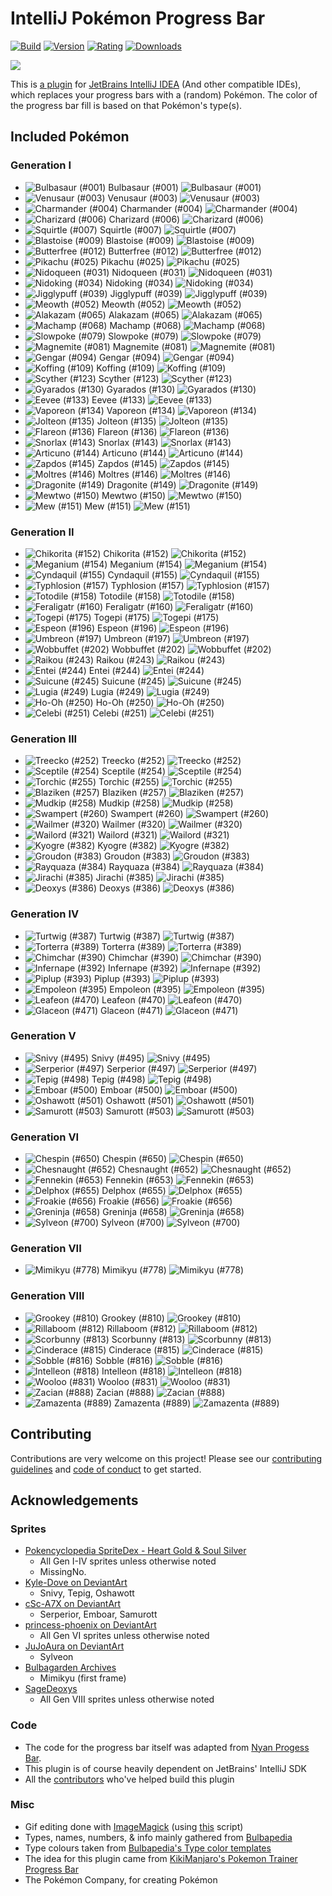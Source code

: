 # IntelliJ Pokémon Progress Bar

[![Build](https://img.shields.io/github/workflow/status/kagof/intellij-pokemon-progress/Java%20CI%20with%20Gradle/master)](https://gist.github.com/kagof/63edd71468e771dcde77ff87f251f8a3)
[![Version](https://img.shields.io/jetbrains/plugin/v/15090-pokemon-progress)](https://plugins.jetbrains.com/plugin/15090-pokemon-progress/versions)
[![Rating](https://img.shields.io/jetbrains/plugin/r/rating/15090-pokemon-progress)](https://plugins.jetbrains.com/plugin/15090-pokemon-progress/reviews)
[![Downloads](https://img.shields.io/jetbrains/plugin/d/15090-pokemon-progress)](https://plugins.jetbrains.com/plugin/15090-pokemon-progress)

![](eg/example.gif)

This is [a plugin](https://plugins.jetbrains.com/plugin/15090-pokemon-progress/versions) for [JetBrains IntelliJ IDEA](https://www.jetbrains.com/idea/) (And other compatible IDEs), which replaces your progress bars with a (random) Pokémon. The color of the progress bar fill is based on that Pokémon's type(s).

## Included Pokémon

### Generation I

* ![Bulbasaur (#001)](src/main/resources/com/kagof/intellij/plugins/pokeprogress/sprites/bulbasaur.gif) Bulbasaur (#001) ![Bulbasaur (#001)](src/main/resources/com/kagof/intellij/plugins/pokeprogress/sprites/bulbasaur_r.gif)
* ![Venusaur (#003)](src/main/resources/com/kagof/intellij/plugins/pokeprogress/sprites/venusaur.gif) Venusaur (#003) ![Venusaur (#003)](src/main/resources/com/kagof/intellij/plugins/pokeprogress/sprites/venusaur_r.gif)
* ![Charmander (#004)](src/main/resources/com/kagof/intellij/plugins/pokeprogress/sprites/charmander.gif) Charmander (#004) ![Charmander (#004)](src/main/resources/com/kagof/intellij/plugins/pokeprogress/sprites/charmander_r.gif)
* ![Charizard (#006)](src/main/resources/com/kagof/intellij/plugins/pokeprogress/sprites/charizard.gif) Charizard (#006) ![Charizard (#006)](src/main/resources/com/kagof/intellij/plugins/pokeprogress/sprites/charizard_r.gif)
* ![Squirtle (#007)](src/main/resources/com/kagof/intellij/plugins/pokeprogress/sprites/squirtle.gif) Squirtle (#007) ![Squirtle (#007)](src/main/resources/com/kagof/intellij/plugins/pokeprogress/sprites/squirtle_r.gif)
* ![Blastoise (#009)](src/main/resources/com/kagof/intellij/plugins/pokeprogress/sprites/blastoise.gif) Blastoise (#009) ![Blastoise (#009)](src/main/resources/com/kagof/intellij/plugins/pokeprogress/sprites/blastoise_r.gif)
* ![Butterfree (#012)](src/main/resources/com/kagof/intellij/plugins/pokeprogress/sprites/butterfree.gif) Butterfree (#012) ![Butterfree (#012)](src/main/resources/com/kagof/intellij/plugins/pokeprogress/sprites/butterfree_r.gif)
* ![Pikachu (#025)](src/main/resources/com/kagof/intellij/plugins/pokeprogress/sprites/pikachu.gif) Pikachu (#025) ![Pikachu (#025)](src/main/resources/com/kagof/intellij/plugins/pokeprogress/sprites/pikachu_r.gif)
* ![Nidoqueen (#031)](src/main/resources/com/kagof/intellij/plugins/pokeprogress/sprites/nidoqueen.gif) Nidoqueen (#031) ![Nidoqueen (#031)](src/main/resources/com/kagof/intellij/plugins/pokeprogress/sprites/nidoqueen_r.gif)
* ![Nidoking (#034)](src/main/resources/com/kagof/intellij/plugins/pokeprogress/sprites/nidoking.gif) Nidoking (#034) ![Nidoking (#034)](src/main/resources/com/kagof/intellij/plugins/pokeprogress/sprites/nidoking_r.gif)
* ![Jigglypuff (#039)](src/main/resources/com/kagof/intellij/plugins/pokeprogress/sprites/jigglypuff.gif) Jigglypuff (#039) ![Jigglypuff (#039)](src/main/resources/com/kagof/intellij/plugins/pokeprogress/sprites/jigglypuff_r.gif)
* ![Meowth (#052)](src/main/resources/com/kagof/intellij/plugins/pokeprogress/sprites/meowth.gif) Meowth (#052) ![Meowth (#052)](src/main/resources/com/kagof/intellij/plugins/pokeprogress/sprites/meowth_r.gif)
* ![Alakazam (#065)](src/main/resources/com/kagof/intellij/plugins/pokeprogress/sprites/alakazam.gif) Alakazam (#065) ![Alakazam (#065)](src/main/resources/com/kagof/intellij/plugins/pokeprogress/sprites/alakazam_r.gif)
* ![Machamp (#068)](src/main/resources/com/kagof/intellij/plugins/pokeprogress/sprites/machamp.gif) Machamp (#068) ![Machamp (#068)](src/main/resources/com/kagof/intellij/plugins/pokeprogress/sprites/machamp_r.gif)
* ![Slowpoke (#079)](src/main/resources/com/kagof/intellij/plugins/pokeprogress/sprites/slowpoke.gif) Slowpoke (#079) ![Slowpoke (#079)](src/main/resources/com/kagof/intellij/plugins/pokeprogress/sprites/slowpoke_r.gif)
* ![Magnemite (#081)](src/main/resources/com/kagof/intellij/plugins/pokeprogress/sprites/magnemite.gif) Magnemite (#081) ![Magnemite (#081)](src/main/resources/com/kagof/intellij/plugins/pokeprogress/sprites/magnemite_r.gif)
* ![Gengar (#094)](src/main/resources/com/kagof/intellij/plugins/pokeprogress/sprites/gengar.gif) Gengar (#094) ![Gengar (#094)](src/main/resources/com/kagof/intellij/plugins/pokeprogress/sprites/gengar_r.gif)
* ![Koffing (#109)](src/main/resources/com/kagof/intellij/plugins/pokeprogress/sprites/koffing.gif) Koffing (#109) ![Koffing (#109)](src/main/resources/com/kagof/intellij/plugins/pokeprogress/sprites/koffing_r.gif)
* ![Scyther (#123)](src/main/resources/com/kagof/intellij/plugins/pokeprogress/sprites/scyther.gif) Scyther (#123) ![Scyther (#123)](src/main/resources/com/kagof/intellij/plugins/pokeprogress/sprites/scyther_r.gif)
* ![Gyarados (#130)](src/main/resources/com/kagof/intellij/plugins/pokeprogress/sprites/gyarados.gif) Gyarados (#130) ![Gyarados (#130)](src/main/resources/com/kagof/intellij/plugins/pokeprogress/sprites/gyarados_r.gif)
* ![Eevee (#133)](src/main/resources/com/kagof/intellij/plugins/pokeprogress/sprites/eevee.gif) Eevee (#133) ![Eevee (#133)](src/main/resources/com/kagof/intellij/plugins/pokeprogress/sprites/eevee_r.gif)
* ![Vaporeon (#134)](src/main/resources/com/kagof/intellij/plugins/pokeprogress/sprites/vaporeon.gif) Vaporeon (#134) ![Vaporeon (#134)](src/main/resources/com/kagof/intellij/plugins/pokeprogress/sprites/vaporeon_r.gif)
* ![Jolteon (#135)](src/main/resources/com/kagof/intellij/plugins/pokeprogress/sprites/jolteon.gif) Jolteon (#135) ![Jolteon (#135)](src/main/resources/com/kagof/intellij/plugins/pokeprogress/sprites/jolteon_r.gif)
* ![Flareon (#136)](src/main/resources/com/kagof/intellij/plugins/pokeprogress/sprites/flareon.gif) Flareon (#136) ![Flareon (#136)](src/main/resources/com/kagof/intellij/plugins/pokeprogress/sprites/flareon_r.gif)
* ![Snorlax (#143)](src/main/resources/com/kagof/intellij/plugins/pokeprogress/sprites/snorlax.gif) Snorlax (#143) ![Snorlax (#143)](src/main/resources/com/kagof/intellij/plugins/pokeprogress/sprites/snorlax_r.gif)
* ![Articuno (#144)](src/main/resources/com/kagof/intellij/plugins/pokeprogress/sprites/articuno.gif) Articuno (#144) ![Articuno (#144)](src/main/resources/com/kagof/intellij/plugins/pokeprogress/sprites/articuno_r.gif)
* ![Zapdos (#145)](src/main/resources/com/kagof/intellij/plugins/pokeprogress/sprites/zapdos.gif) Zapdos (#145) ![Zapdos (#145)](src/main/resources/com/kagof/intellij/plugins/pokeprogress/sprites/zapdos_r.gif)
* ![Moltres (#146)](src/main/resources/com/kagof/intellij/plugins/pokeprogress/sprites/moltres.gif) Moltres (#146) ![Moltres (#146)](src/main/resources/com/kagof/intellij/plugins/pokeprogress/sprites/moltres_r.gif)
* ![Dragonite (#149)](src/main/resources/com/kagof/intellij/plugins/pokeprogress/sprites/dragonite.gif) Dragonite (#149) ![Dragonite (#149)](src/main/resources/com/kagof/intellij/plugins/pokeprogress/sprites/dragonite_r.gif)
* ![Mewtwo (#150)](src/main/resources/com/kagof/intellij/plugins/pokeprogress/sprites/mewtwo.gif) Mewtwo (#150) ![Mewtwo (#150)](src/main/resources/com/kagof/intellij/plugins/pokeprogress/sprites/mewtwo_r.gif)
* ![Mew (#151)](src/main/resources/com/kagof/intellij/plugins/pokeprogress/sprites/mew.gif) Mew (#151) ![Mew (#151)](src/main/resources/com/kagof/intellij/plugins/pokeprogress/sprites/mew_r.gif)

### Generation II

* ![Chikorita (#152)](src/main/resources/com/kagof/intellij/plugins/pokeprogress/sprites/chikorita.gif) Chikorita (#152) ![Chikorita (#152)](src/main/resources/com/kagof/intellij/plugins/pokeprogress/sprites/chikorita_r.gif)
* ![Meganium (#154)](src/main/resources/com/kagof/intellij/plugins/pokeprogress/sprites/meganium.gif) Meganium (#154) ![Meganium (#154)](src/main/resources/com/kagof/intellij/plugins/pokeprogress/sprites/meganium_r.gif)
* ![Cyndaquil (#155)](src/main/resources/com/kagof/intellij/plugins/pokeprogress/sprites/cyndaquil.gif) Cyndaquil (#155) ![Cyndaquil (#155)](src/main/resources/com/kagof/intellij/plugins/pokeprogress/sprites/cyndaquil_r.gif)
* ![Typhlosion (#157)](src/main/resources/com/kagof/intellij/plugins/pokeprogress/sprites/typhlosion.gif) Typhlosion (#157) ![Typhlosion (#157)](src/main/resources/com/kagof/intellij/plugins/pokeprogress/sprites/typhlosion_r.gif)
* ![Totodile (#158)](src/main/resources/com/kagof/intellij/plugins/pokeprogress/sprites/totodile.gif) Totodile (#158) ![Totodile (#158)](src/main/resources/com/kagof/intellij/plugins/pokeprogress/sprites/totodile_r.gif)
* ![Feraligatr (#160)](src/main/resources/com/kagof/intellij/plugins/pokeprogress/sprites/feraligatr.gif) Feraligatr (#160) ![Feraligatr (#160)](src/main/resources/com/kagof/intellij/plugins/pokeprogress/sprites/feraligatr_r.gif)
* ![Togepi (#175)](src/main/resources/com/kagof/intellij/plugins/pokeprogress/sprites/togepi.gif) Togepi (#175) ![Togepi (#175)](src/main/resources/com/kagof/intellij/plugins/pokeprogress/sprites/togepi_r.gif)
* ![Espeon (#196)](src/main/resources/com/kagof/intellij/plugins/pokeprogress/sprites/espeon.gif) Espeon (#196) ![Espeon (#196)](src/main/resources/com/kagof/intellij/plugins/pokeprogress/sprites/espeon_r.gif)
* ![Umbreon (#197)](src/main/resources/com/kagof/intellij/plugins/pokeprogress/sprites/umbreon.gif) Umbreon (#197) ![Umbreon (#197)](src/main/resources/com/kagof/intellij/plugins/pokeprogress/sprites/umbreon_r.gif)
* ![Wobbuffet (#202)](src/main/resources/com/kagof/intellij/plugins/pokeprogress/sprites/wobbuffet.gif) Wobbuffet (#202) ![Wobbuffet (#202)](src/main/resources/com/kagof/intellij/plugins/pokeprogress/sprites/wobbuffet_r.gif)
* ![Raikou (#243)](src/main/resources/com/kagof/intellij/plugins/pokeprogress/sprites/raikou.gif) Raikou (#243) ![Raikou (#243)](src/main/resources/com/kagof/intellij/plugins/pokeprogress/sprites/raikou_r.gif)
* ![Entei (#244)](src/main/resources/com/kagof/intellij/plugins/pokeprogress/sprites/entei.gif) Entei (#244) ![Entei (#244)](src/main/resources/com/kagof/intellij/plugins/pokeprogress/sprites/entei_r.gif)
* ![Suicune (#245)](src/main/resources/com/kagof/intellij/plugins/pokeprogress/sprites/suicune.gif) Suicune (#245) ![Suicune (#245)](src/main/resources/com/kagof/intellij/plugins/pokeprogress/sprites/suicune_r.gif)
* ![Lugia (#249)](src/main/resources/com/kagof/intellij/plugins/pokeprogress/sprites/lugia.gif) Lugia (#249) ![Lugia (#249)](src/main/resources/com/kagof/intellij/plugins/pokeprogress/sprites/lugia_r.gif)
* ![Ho-Oh (#250)](src/main/resources/com/kagof/intellij/plugins/pokeprogress/sprites/ho-Oh.gif) Ho-Oh (#250) ![Ho-Oh (#250)](src/main/resources/com/kagof/intellij/plugins/pokeprogress/sprites/ho-Oh_r.gif)
* ![Celebi (#251)](src/main/resources/com/kagof/intellij/plugins/pokeprogress/sprites/celebi.gif) Celebi (#251) ![Celebi (#251)](src/main/resources/com/kagof/intellij/plugins/pokeprogress/sprites/celebi_r.gif)

### Generation III

* ![Treecko (#252)](src/main/resources/com/kagof/intellij/plugins/pokeprogress/sprites/treecko.gif) Treecko (#252) ![Treecko (#252)](src/main/resources/com/kagof/intellij/plugins/pokeprogress/sprites/treecko_r.gif)
* ![Sceptile (#254)](src/main/resources/com/kagof/intellij/plugins/pokeprogress/sprites/sceptile.gif) Sceptile (#254) ![Sceptile (#254)](src/main/resources/com/kagof/intellij/plugins/pokeprogress/sprites/sceptile_r.gif)
* ![Torchic (#255)](src/main/resources/com/kagof/intellij/plugins/pokeprogress/sprites/torchic.gif) Torchic (#255) ![Torchic (#255)](src/main/resources/com/kagof/intellij/plugins/pokeprogress/sprites/torchic_r.gif)
* ![Blaziken (#257)](src/main/resources/com/kagof/intellij/plugins/pokeprogress/sprites/blaziken.gif) Blaziken (#257) ![Blaziken (#257)](src/main/resources/com/kagof/intellij/plugins/pokeprogress/sprites/blaziken_r.gif)
* ![Mudkip (#258)](src/main/resources/com/kagof/intellij/plugins/pokeprogress/sprites/mudkip.gif) Mudkip (#258) ![Mudkip (#258)](src/main/resources/com/kagof/intellij/plugins/pokeprogress/sprites/mudkip_r.gif)
* ![Swampert (#260)](src/main/resources/com/kagof/intellij/plugins/pokeprogress/sprites/swampert.gif) Swampert (#260) ![Swampert (#260)](src/main/resources/com/kagof/intellij/plugins/pokeprogress/sprites/swampert_r.gif)
* ![Wailmer (#320)](src/main/resources/com/kagof/intellij/plugins/pokeprogress/sprites/wailmer.gif) Wailmer (#320) ![Wailmer (#320)](src/main/resources/com/kagof/intellij/plugins/pokeprogress/sprites/wailmer_r.gif)
* ![Wailord (#321)](src/main/resources/com/kagof/intellij/plugins/pokeprogress/sprites/wailord.gif) Wailord (#321) ![Wailord (#321)](src/main/resources/com/kagof/intellij/plugins/pokeprogress/sprites/wailord_r.gif)
* ![Kyogre (#382)](src/main/resources/com/kagof/intellij/plugins/pokeprogress/sprites/kyogre.gif) Kyogre (#382) ![Kyogre (#382)](src/main/resources/com/kagof/intellij/plugins/pokeprogress/sprites/kyogre_r.gif)
* ![Groudon (#383)](src/main/resources/com/kagof/intellij/plugins/pokeprogress/sprites/groudon.gif) Groudon (#383) ![Groudon (#383)](src/main/resources/com/kagof/intellij/plugins/pokeprogress/sprites/groudon_r.gif)
* ![Rayquaza (#384)](src/main/resources/com/kagof/intellij/plugins/pokeprogress/sprites/rayquaza.gif) Rayquaza (#384) ![Rayquaza (#384)](src/main/resources/com/kagof/intellij/plugins/pokeprogress/sprites/rayquaza_r.gif)
* ![Jirachi (#385)](src/main/resources/com/kagof/intellij/plugins/pokeprogress/sprites/jirachi.gif) Jirachi (#385) ![Jirachi (#385)](src/main/resources/com/kagof/intellij/plugins/pokeprogress/sprites/jirachi_r.gif)
* ![Deoxys (#386)](src/main/resources/com/kagof/intellij/plugins/pokeprogress/sprites/deoxys.gif) Deoxys (#386) ![Deoxys (#386)](src/main/resources/com/kagof/intellij/plugins/pokeprogress/sprites/deoxys_r.gif)

### Generation IV

* ![Turtwig (#387)](src/main/resources/com/kagof/intellij/plugins/pokeprogress/sprites/turtwig.gif) Turtwig (#387) ![Turtwig (#387)](src/main/resources/com/kagof/intellij/plugins/pokeprogress/sprites/turtwig_r.gif)
* ![Torterra (#389)](src/main/resources/com/kagof/intellij/plugins/pokeprogress/sprites/torterra.gif) Torterra (#389) ![Torterra (#389)](src/main/resources/com/kagof/intellij/plugins/pokeprogress/sprites/torterra_r.gif)
* ![Chimchar (#390)](src/main/resources/com/kagof/intellij/plugins/pokeprogress/sprites/chimchar.gif) Chimchar (#390) ![Chimchar (#390)](src/main/resources/com/kagof/intellij/plugins/pokeprogress/sprites/chimchar_r.gif)
* ![Infernape (#392)](src/main/resources/com/kagof/intellij/plugins/pokeprogress/sprites/infernape.gif) Infernape (#392) ![Infernape (#392)](src/main/resources/com/kagof/intellij/plugins/pokeprogress/sprites/infernape_r.gif)
* ![Piplup (#393)](src/main/resources/com/kagof/intellij/plugins/pokeprogress/sprites/piplup.gif) Piplup (#393) ![Piplup (#393)](src/main/resources/com/kagof/intellij/plugins/pokeprogress/sprites/piplup_r.gif)
* ![Empoleon (#395)](src/main/resources/com/kagof/intellij/plugins/pokeprogress/sprites/empoleon.gif) Empoleon (#395) ![Empoleon (#395)](src/main/resources/com/kagof/intellij/plugins/pokeprogress/sprites/empoleon_r.gif)
* ![Leafeon (#470)](src/main/resources/com/kagof/intellij/plugins/pokeprogress/sprites/leafeon.gif) Leafeon (#470) ![Leafeon (#470)](src/main/resources/com/kagof/intellij/plugins/pokeprogress/sprites/leafeon_r.gif)
* ![Glaceon (#471)](src/main/resources/com/kagof/intellij/plugins/pokeprogress/sprites/glaceon.gif) Glaceon (#471) ![Glaceon (#471)](src/main/resources/com/kagof/intellij/plugins/pokeprogress/sprites/glaceon_r.gif)

### Generation V

* ![Snivy (#495)](src/main/resources/com/kagof/intellij/plugins/pokeprogress/sprites/snivy.gif) Snivy (#495) ![Snivy (#495)](src/main/resources/com/kagof/intellij/plugins/pokeprogress/sprites/snivy_r.gif)
* ![Serperior (#497)](src/main/resources/com/kagof/intellij/plugins/pokeprogress/sprites/serperior.gif) Serperior (#497) ![Serperior (#497)](src/main/resources/com/kagof/intellij/plugins/pokeprogress/sprites/serperior_r.gif)
* ![Tepig (#498)](src/main/resources/com/kagof/intellij/plugins/pokeprogress/sprites/tepig.gif) Tepig (#498) ![Tepig (#498)](src/main/resources/com/kagof/intellij/plugins/pokeprogress/sprites/tepig_r.gif)
* ![Emboar (#500)](src/main/resources/com/kagof/intellij/plugins/pokeprogress/sprites/emboar.gif) Emboar (#500) ![Emboar (#500)](src/main/resources/com/kagof/intellij/plugins/pokeprogress/sprites/emboar_r.gif)
* ![Oshawott (#501)](src/main/resources/com/kagof/intellij/plugins/pokeprogress/sprites/oshawott.gif) Oshawott (#501) ![Oshawott (#501)](src/main/resources/com/kagof/intellij/plugins/pokeprogress/sprites/oshawott_r.gif)
* ![Samurott (#503)](src/main/resources/com/kagof/intellij/plugins/pokeprogress/sprites/samurott.gif) Samurott (#503) ![Samurott (#503)](src/main/resources/com/kagof/intellij/plugins/pokeprogress/sprites/samurott_r.gif)

### Generation VI

* ![Chespin (#650)](src/main/resources/com/kagof/intellij/plugins/pokeprogress/sprites/chespin.gif) Chespin (#650) ![Chespin (#650)](src/main/resources/com/kagof/intellij/plugins/pokeprogress/sprites/chespin_r.gif)
* ![Chesnaught (#652)](src/main/resources/com/kagof/intellij/plugins/pokeprogress/sprites/chesnaught.gif) Chesnaught (#652) ![Chesnaught (#652)](src/main/resources/com/kagof/intellij/plugins/pokeprogress/sprites/chesnaught_r.gif)
* ![Fennekin (#653)](src/main/resources/com/kagof/intellij/plugins/pokeprogress/sprites/fennekin.gif) Fennekin (#653) ![Fennekin (#653)](src/main/resources/com/kagof/intellij/plugins/pokeprogress/sprites/fennekin_r.gif)
* ![Delphox (#655)](src/main/resources/com/kagof/intellij/plugins/pokeprogress/sprites/delphox.gif) Delphox (#655) ![Delphox (#655)](src/main/resources/com/kagof/intellij/plugins/pokeprogress/sprites/delphox_r.gif)
* ![Froakie (#656)](src/main/resources/com/kagof/intellij/plugins/pokeprogress/sprites/froakie.gif) Froakie (#656) ![Froakie (#656)](src/main/resources/com/kagof/intellij/plugins/pokeprogress/sprites/froakie_r.gif)
* ![Greninja (#658)](src/main/resources/com/kagof/intellij/plugins/pokeprogress/sprites/greninja.gif) Greninja (#658) ![Greninja (#658)](src/main/resources/com/kagof/intellij/plugins/pokeprogress/sprites/greninja_r.gif)
* ![Sylveon (#700)](src/main/resources/com/kagof/intellij/plugins/pokeprogress/sprites/sylveon.gif) Sylveon (#700) ![Sylveon (#700)](src/main/resources/com/kagof/intellij/plugins/pokeprogress/sprites/sylveon_r.gif)

### Generation VII

* ![Mimikyu (#778)](src/main/resources/com/kagof/intellij/plugins/pokeprogress/sprites/mimikyu.gif) Mimikyu (#778) ![Mimikyu (#778)](src/main/resources/com/kagof/intellij/plugins/pokeprogress/sprites/mimikyu_r.gif)

### Generation VIII

* ![Grookey (#810)](src/main/resources/com/kagof/intellij/plugins/pokeprogress/sprites/grookey.gif) Grookey (#810) ![Grookey (#810)](src/main/resources/com/kagof/intellij/plugins/pokeprogress/sprites/grookey_r.gif)
* ![Rillaboom (#812)](src/main/resources/com/kagof/intellij/plugins/pokeprogress/sprites/rillaboom.gif) Rillaboom (#812) ![Rillaboom (#812)](src/main/resources/com/kagof/intellij/plugins/pokeprogress/sprites/rillaboom_r.gif)
* ![Scorbunny (#813)](src/main/resources/com/kagof/intellij/plugins/pokeprogress/sprites/scorbunny.gif) Scorbunny (#813) ![Scorbunny (#813)](src/main/resources/com/kagof/intellij/plugins/pokeprogress/sprites/scorbunny_r.gif)
* ![Cinderace (#815)](src/main/resources/com/kagof/intellij/plugins/pokeprogress/sprites/cinderace.gif) Cinderace (#815) ![Cinderace (#815)](src/main/resources/com/kagof/intellij/plugins/pokeprogress/sprites/cinderace_r.gif)
* ![Sobble (#816)](src/main/resources/com/kagof/intellij/plugins/pokeprogress/sprites/sobble.gif) Sobble (#816) ![Sobble (#816)](src/main/resources/com/kagof/intellij/plugins/pokeprogress/sprites/sobble_r.gif)
* ![Intelleon (#818)](src/main/resources/com/kagof/intellij/plugins/pokeprogress/sprites/intelleon.gif) Intelleon (#818) ![Intelleon (#818)](src/main/resources/com/kagof/intellij/plugins/pokeprogress/sprites/intelleon_r.gif)
* ![Wooloo (#831)](src/main/resources/com/kagof/intellij/plugins/pokeprogress/sprites/wooloo.gif) Wooloo (#831) ![Wooloo (#831)](src/main/resources/com/kagof/intellij/plugins/pokeprogress/sprites/wooloo_r.gif)
* ![Zacian (#888)](src/main/resources/com/kagof/intellij/plugins/pokeprogress/sprites/zacian.gif) Zacian (#888) ![Zacian (#888)](src/main/resources/com/kagof/intellij/plugins/pokeprogress/sprites/zacian_r.gif)
* ![Zamazenta (#889)](src/main/resources/com/kagof/intellij/plugins/pokeprogress/sprites/zamazenta.gif) Zamazenta (#889) ![Zamazenta (#889)](src/main/resources/com/kagof/intellij/plugins/pokeprogress/sprites/zamazenta_r.gif)

## Contributing

Contributions are very welcome on this project! Please see our [contributing guidelines](CONTRIBUTING.md) and [code of conduct](CODE_OF_CONDUCT.md) to get started.

## Acknowledgements

### Sprites

* [Pokencyclopedia SpriteDex - Heart Gold & Soul Silver](https://www.pokencyclopedia.info/en/index.php?id=sprites/overworlds/o-r_hgss)
    * All Gen I-IV sprites unless otherwise noted
    * MissingNo.
* [Kyle-Dove on DeviantArt](https://www.deviantart.com/kyle-dove/gallery)
    * Snivy, Tepig, Oshawott
* [cSc-A7X on DeviantArt](https://www.deviantart.com/csc-a7x/gallery)
    * Serperior, Emboar, Samurott
* [princess-phoenix on DeviantArt](https://www.deviantart.com/princess-phoenix/art/Gen-6-Kalos-Pokemon-Overworld-Sprites-525954409)
    * All Gen VI sprites unless otherwise noted
* [JuJoAura on DeviantArt](https://www.deviantart.com/jujoaura/art/Sylveon-Full-Sprite-379989482)
    * Sylveon
* [Bulbagarden Archives](https://archives.bulbagarden.net)
    * Mimikyu (first frame)
* [SageDeoxys](https://www.pokecommunity.com/showthread.php?t=429414)
    * All Gen VIII sprites unless otherwise noted

### Code

* The code for the progress bar itself was adapted from [Nyan Progess Bar](https://github.com/batya239/NyanProgressBar).
* This plugin is of course heavily dependent on JetBrains' IntelliJ SDK
* All the [contributors](https://github.com/kagof/intellij-pokemon-progress/graphs/contributors) who've helped build this plugin

### Misc

* Gif editing done with [ImageMagick](https://imagemagick.org/script/index.php) (using [this](./editSprite.sh) script)
* Types, names, numbers, & info mainly gathered from [Bulbapedia](https://bulbapedia.bulbagarden.net)
* Type colours taken from [Bulbapedia's Type color templates](https://bulbapedia.bulbagarden.net/wiki/Category:Type_color_templates)
* The idea for this plugin came from [KikiManjaro's Pokemon Trainer Progress Bar](https://plugins.jetbrains.com/plugin/14609-pokemon-trainer-progress-bar)
* The Pokémon Company, for creating Pokémon